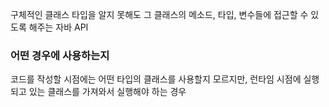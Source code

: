 구체적인 클래스 타입을 알지 못해도 그 클래스의 메소드, 타입, 변수들에 접근할 수 있도록 해주는 자바 API
### 어떤 경우에 사용하는지
코드를 작성할 시점에는 어떤 타입의 클래스를 사용할지 모르지만, 런타임 시점에 실행되고 있는 클래스를 가져와서 실행해야 하는 경우